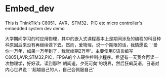 # Embed_dev
This is ThinkTik's C8051、AVR、STM32、PIC etc micro controller's embedded system dev demo

大学期间学习的时应用物理，其中的嵌入式课程基本上是期间涉及的编程的科目种种原因后来没有再继续做下去。然而，爱物理，说一个期限的话，我情愿说：‘爱你一万年，如果一万年到了，我就续期2万年’。主要使用C语言编写C8051,AVR,STM32,PIC，FPGA的个人硬件控制小程序。希望有一天我会再读一次物理学，好好读，读到那种'朝闻道，夕死可矣'的境界，然后狂飙英语，日语对内心世界说：‘超越自己的人，自己会佩服自己’
